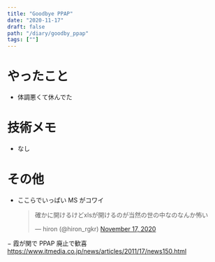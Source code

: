 ```yaml
---
title: "Goodbye PPAP"
date: "2020-11-17"
draft: false
path: "/diary/goodby_ppap"
tags: [""]
---
```


# やったこと

- 体調悪くて休んでた

# 技術メモ

- なし

# その他

- ここらでいっぱい MS がコワイ
  <blockquote class="twitter-tweet"><p lang="ja" dir="ltr">確かに開けるけどxlsが開けるのが当然の世の中なのなんか怖い</p>&mdash; hiron (@hiron_rgkr) <a href="https://twitter.com/hiron_rgkr/status/1328616028184539137?ref_src=twsrc%5Etfw">November 17, 2020</a></blockquote> <script async src="https://platform.twitter.com/widgets.js" charset="utf-8"></script>
− 霞が関で PPAP 廃止で歓喜
  https://www.itmedia.co.jp/news/articles/2011/17/news150.html
